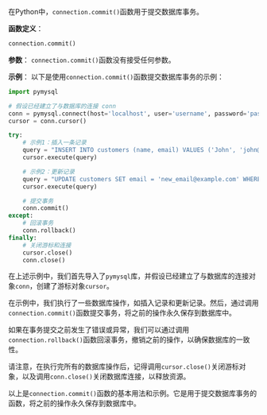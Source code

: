 在Python中，`connection.commit()`函数用于提交数据库事务。

**函数定义**：
```python
connection.commit()
```

**参数**：
`connection.commit()`函数没有接受任何参数。

**示例**：
以下是使用`connection.commit()`函数提交数据库事务的示例：

```python
import pymysql

# 假设已经建立了与数据库的连接 conn
conn = pymysql.connect(host='localhost', user='username', password='password', database='mydb')
cursor = conn.cursor()

try:
    # 示例1：插入一条记录
    query = "INSERT INTO customers (name, email) VALUES ('John', 'john@example.com')"
    cursor.execute(query)

    # 示例2：更新记录
    query = "UPDATE customers SET email = 'new_email@example.com' WHERE id = 1"
    cursor.execute(query)

    # 提交事务
    conn.commit()
except:
    # 回滚事务
    conn.rollback()
finally:
    # 关闭游标和连接
    cursor.close()
    conn.close()
```

在上述示例中，我们首先导入了`pymysql`库，并假设已经建立了与数据库的连接对象`conn`，创建了游标对象`cursor`。

在示例中，我们执行了一些数据库操作，如插入记录和更新记录。然后，通过调用`connection.commit()`函数提交事务，将之前的操作永久保存到数据库中。

如果在事务提交之前发生了错误或异常，我们可以通过调用`connection.rollback()`函数回滚事务，撤销之前的操作，以确保数据库的一致性。

请注意，在执行完所有的数据库操作后，记得调用`cursor.close()`关闭游标对象，以及调用`conn.close()`关闭数据库连接，以释放资源。

以上是`connection.commit()`函数的基本用法和示例。它是用于提交数据库事务的函数，将之前的操作永久保存到数据库中。